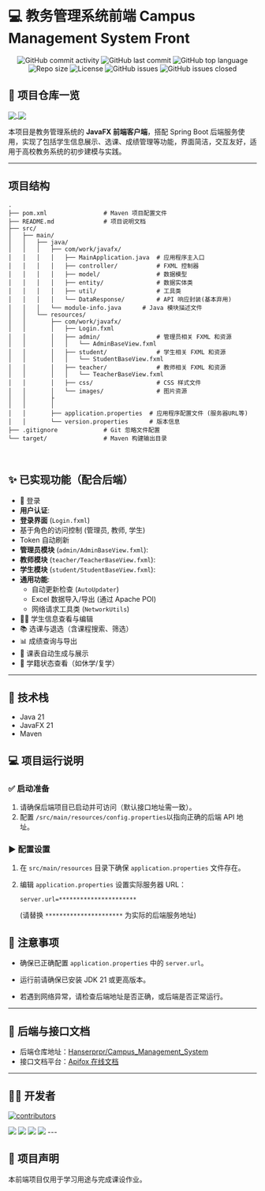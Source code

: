 # 💻 教务管理系统前端 Campus Management System Front

<div align="center">

![GitHub commit activity](https://img.shields.io/github/commit-activity/m/PyCmgMagic/Campus_Management_System_front)
![GitHub last commit](https://img.shields.io/github/last-commit/PyCmgMagic/Campus_Management_System_front)
![GitHub top language](https://img.shields.io/github/languages/top/PyCmgMagic/Campus_Management_System_front)
![Repo size](https://img.shields.io/github/repo-size/PyCmgMagic/Campus_Management_System_front)
![License](https://img.shields.io/github/license/PyCmgMagic/Campus_Management_System_front)
![GitHub issues](https://img.shields.io/github/issues/PyCmgMagic/Campus_Management_System_front)
![GitHub issues closed](https://img.shields.io/github/issues-closed/PyCmgMagic/Campus_Management_System_front)

</div>

## 📌 项目仓库一览

<a href="https://github.com/Hanserprpr/Campus_Management_System">
  <img align="center" src="https://github-readme-stats.vercel.app/api/pin/?username=Hanserprpr&repo=Campus_Management_System" />
</a>

<a href="https://github.com/PyCmgMagic/Campus_Management_System_front">
  <img align="center" src="https://github-readme-stats.vercel.app/api/pin/?username=PyCmgMagic&repo=Campus_Management_System_front" />
</a>

本项目是教务管理系统的 **JavaFX 前端客户端**，搭配 Spring Boot 后端服务使用，实现了包括学生信息展示、选课、成绩管理等功能，界面简洁，交互友好，适用于高校教务系统的初步建模与实践。

---

## 项目结构

```
.
├── pom.xml                # Maven 项目配置文件
├── README.md              # 项目说明文档
├── src/
│   ├── main/
│   │   ├── java/
│   │   │   ├── com/work/javafx/
│   │   │   │   ├── MainApplication.java  # 应用程序主入口
│   │   │   │   ├── controller/           # FXML 控制器
│   │   │   │   ├── model/                # 数据模型
│   │   │   │   ├── entity/               # 数据实体类
│   │   │   │   ├── util/                 # 工具类 
│   │   │   │   └── DataResponse/         # API 响应封装(基本弃用)
│   │   │   └── module-info.java      # Java 模块描述文件
│   │   └── resources/
│   │       ├── com/work/javafx/
│   │       │   ├── Login.fxml
│   │       │   ├── admin/                # 管理员相关 FXML 和资源
│   │       │   │   └── AdminBaseView.fxml
│   │       │   ├── student/              # 学生相关 FXML 和资源
│   │       │   │   └── StudentBaseView.fxml
│   │       │   ├── teacher/              # 教师相关 FXML 和资源
│   │       │   │   └── TeacherBaseView.fxml
│   │       │   ├── css/                  # CSS 样式文件
│   │       │   └── images/               # 图片资源
│   │       ├
│   │       │   
│   │       ├── application.properties  # 应用程序配置文件 (服务器URL等)
│   │       └── version.properties      # 版本信息
├── .gitignore             # Git 忽略文件配置
└── target/                # Maven 构建输出目录
```

<br/>

## ✨ 已实现功能（配合后端）

- 🔐 登录
- **用户认证**:
- **登录界面** (`Login.fxml`)
- 基于角色的访问控制 (管理员, 教师, 学生)
- Token 自动刷新
- **管理员模块** (`admin/AdminBaseView.fxml`):
- **教师模块** (`teacher/TeacherBaseView.fxml`):
- **学生模块** (`student/StudentBaseView.fxml`):
- **通用功能**:
    - 自动更新检查 (`AutoUpdater`)
    - Excel 数据导入/导出 (通过 Apache POI)
    - 网络请求工具类 (`NetworkUtils`)
- 🧑‍🎓 学生信息查看与编辑
- 📚 选课与退选（含课程搜索、筛选）
- 📊 成绩查询与导出
- 📅 课表自动生成与展示
- 🔄 学籍状态查看（如休学/复学）

---

## 🧰 技术栈

- Java 21
- JavaFX 21
- Maven

## 💻 项目运行说明

### ✅ 启动准备

1. 请确保后端项目已启动并可访问（默认接口地址需一致）。
2. 配置 `/src/main/resources/config.properties`以指向正确的后端 API 地址。

### ▶️ 配置设置

1. 在 `src/main/resources` 目录下确保 `application.properties` 文件存在。
2. 编辑 `application.properties` 设置实际服务器 URL：
   ```properties
   server.url=**********************
   ```

   (请替换 `**********************` 为实际的后端服务地址)

## 🧪 注意事项

- 确保已正确配置 `application.properties` 中的 `server.url`。

- 运行前请确保已安装 JDK 21 或更高版本。

- 若遇到网络异常，请检查后端地址是否正确，或后端是否正常运行。

---

## 🔗 后端与接口文档

- 后端仓库地址：[Hanserprpr/Campus\_Management\_System](https://github.com/Hanserprpr/Campus_Management_System)
- 接口文档平台：[Apifox 在线文档](https://cmsdoc.orbithy.com)

---

## 🧑‍💻 开发者

[![contributors](https://contrib.rocks/image?repo=PyCmgMagic/Campus_Management_System_front)](https://github.com/PyCmgMagic/Campus_Management_System_front/graphs/contributors)

<img src="http://github-profile-summary-cards.vercel.app/api/cards/profile-details?username=PyCmgMagic&theme=default" />
<img src="http://github-profile-summary-cards.vercel.app/api/cards/profile-details?username=03ln3&theme=default" />
<img src="http://github-profile-summary-cards.vercel.app/api/cards/profile-details?username=x1x-1&theme=default" />
<img src="http://github-profile-summary-cards.vercel.app/api/cards/profile-details?username=Hanserprpr&theme=default" />
---

## 📜 项目声明

本前端项目仅用于学习用途与完成课设作业。
